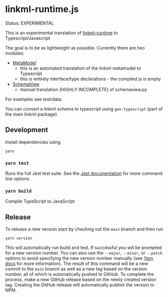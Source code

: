 # linkml-runtime.js

Status: EXPERIMENTAL

This is an experimental translation of [linkml-runtime](https://github.com/linkml/linkml-runtime) to Typescript/Javascript

The goal is to be as lightweight as possible. Currently there are two modules:

* [MetaModel](./src/MetaModel.ts)
    - this is an automated translation of the linkml metamodel to Typescript
    - this is entirely interface/type declarations - the compiled js is empty
* [SchemaView](./src/SchemaView.ts)
    - manual translation (HIGHLY INCOMPLETE) of schemaview.py

For examples see test/data

You can convert a linkml schema to typescript using `gen-typescript` (part of the main linkml package)

## Development

Install dependencies using

```shell
yarn
```

### `yarn test`

Runs the full Jest test suite. See the [Jest documentation](https://jestjs.io/docs/cli) for more command line options.

### `yarn build`

Compile TypeScript to JavaScript

## Release 

To release a new version start by checking out the `main` branch and then run

```shell
yarn version
```

This will automatically run build and test. If successful you will be prompted for a new version number. You can also use the `--major`, `--minor`, or `--patch` options to avoid specifying the new version number manually (see [Yarn docs](https://classic.yarnpkg.com/en/docs/cli/version#toc-commands) for more information). The result of this command will be a new commit to the `main` branch as well as a new tag based on the version number, all of which is automatically pushed to GitHub. To complete the process, make a new GitHub release based on the newly created version tag. Creating the GitHub release will automatically publish the version to NPM.

